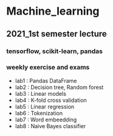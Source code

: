 # Machine_learning

## 2021_1st semester lecture
### tensorflow, scikit-learn, pandas

### weekly exercise and exams
+ lab1 : Pandas DataFrame
+ lab2 : Decision tree, Random forest
+ lab3 : Linear models 
+ lab4 : K-fold cross validation
+ lab5 : Linear regression
+ lab6 : Tokenization
+ lab7 : Word embeedding
+ lab8 : Naive Bayes classifier
